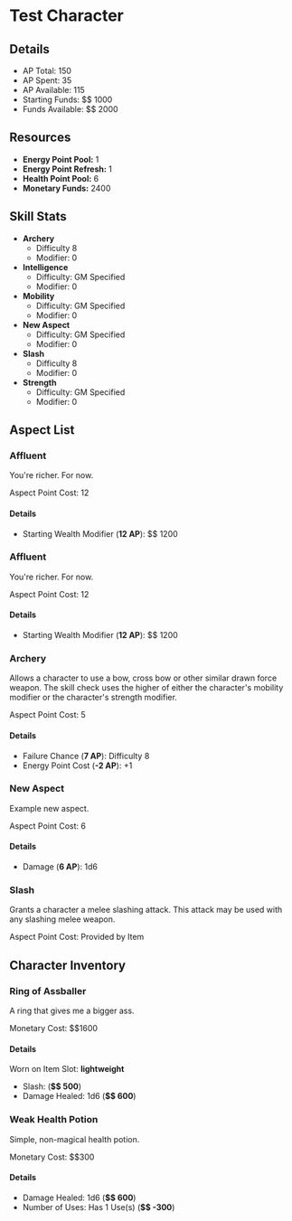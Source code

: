 # Test Character
## Details
* AP Total: 150
* AP Spent: 35
* AP Available: 115
* Starting Funds: $$ 1000
* Funds Available: $$ 2000
## Resources
* **Energy Point Pool:** 1
* **Energy Point Refresh:** 1
* **Health Point Pool:** 6
* **Monetary Funds:** 2400
## Skill Stats
* **Archery**
	* Difficulty 8
	* Modifier: 0
* **Intelligence**
	* Difficulty: GM Specified
	* Modifier: 0
* **Mobility**
	* Difficulty: GM Specified
	* Modifier: 0
* **New Aspect**
	* Difficulty: GM Specified
	* Modifier: 0
* **Slash**
	* Difficulty 8
	* Modifier: 0
* **Strength**
	* Difficulty: GM Specified
	* Modifier: 0
## Aspect List
### Affluent
You're richer. For now.


Aspect Point Cost: 12
#### Details
* Starting Wealth Modifier (**12 AP**): $$ 1200

### Affluent
You're richer. For now.


Aspect Point Cost: 12
#### Details
* Starting Wealth Modifier (**12 AP**): $$ 1200

### Archery
Allows a character to use a bow, cross bow or other similar drawn force weapon. The skill check uses the
higher of either the character's mobility modifier or the character's strength modifier.


Aspect Point Cost: 5
#### Details
* Failure Chance (**7 AP**): Difficulty 8
* Energy Point Cost (**-2 AP**): +1

### New Aspect
Example new aspect.

Aspect Point Cost: 6
#### Details
* Damage (**6 AP**): 1d6

### Slash
Grants a character a melee slashing attack. This attack may be used with any slashing melee weapon.


Aspect Point Cost: Provided by Item

## Character Inventory
### Ring of Assballer
A ring that gives me a bigger ass.

Monetary Cost: $$1600
#### Details
Worn on Item Slot: **lightweight**
* Slash:  (**$$ 500**)
* Damage Healed: 1d6 (**$$ 600**)

### Weak Health Potion
Simple, non-magical health potion.


Monetary Cost: $$300
#### Details
* Damage Healed: 1d6 (**$$ 600**)
* Number of Uses: Has 1 Use(s) (**$$ -300**)

